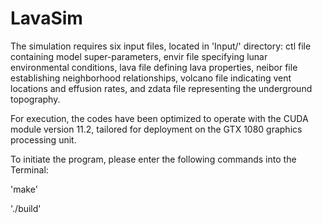 # LavaSim

The simulation requires six input files, located in 'Input/' directory: 
ctl file containing model super-parameters, envir file specifying lunar environmental conditions, lava file defining lava properties, neibor file establishing neighborhood relationships, volcano file indicating vent locations and effusion rates, and zdata file representing the underground topography.

For execution, the codes have been optimized to operate with the CUDA module version 11.2, tailored for deployment on the GTX 1080 graphics processing unit.

To initiate the program, please enter the following commands into the Terminal:

'make'

'./build'
